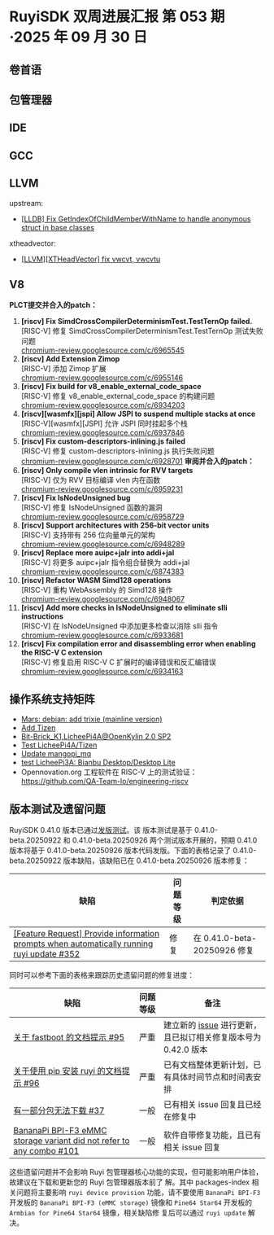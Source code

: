 # RuyiSDK 双周进展汇报  第 053 期·2025 年 09 月 30 日

## 卷首语

## 包管理器

## IDE

## GCC

## LLVM

upstream:
- [[LLDB] Fix GetIndexOfChildMemberWithName to handle anonymous struct in base classes](https://github.com/llvm/llvm-project/pull/158256)

xtheadvector:
- [[LLVM][XTHeadVector] fix vwcvt, vwcvtu](https://github.com/ruyisdk/llvm-project/pull/163)

## V8
**PLCT提交并合入的patch：**
1. **[riscv] Fix SimdCrossCompilerDeterminismTest.TestTernOp failed.**  
   [RISC-V] 修复 SimdCrossCompilerDeterminismTest.TestTernOp 测试失败问题  
   [chromium-review.googlesource.com/c/6965545](https://chromium-review.googlesource.com/c/6965545)
2. **[riscv] Add Extension Zimop**  
   [RISC-V] 添加 Zimop 扩展  
   [chromium-review.googlesource.com/c/6955146](https://chromium-review.googlesource.com/c/6955146)
3. **[riscv] Fix build for v8_enable_external_code_space**  
   [RISC-V] 修复 v8_enable_external_code_space 的构建问题  
   [chromium-review.googlesource.com/c/6934203](https://chromium-review.googlesource.com/c/6934203)
4. **[riscv][wasmfx][jspi] Allow JSPI to suspend multiple stacks at once**  
   [RISC-V][wasmfx][JSPI] 允许 JSPI 同时挂起多个栈  
   [chromium-review.googlesource.com/c/6937846](https://chromium-review.googlesource.com/c/6937846)
5. **[riscv] Fix custom-descriptors-inlining.js failed**  
   [RISC-V] 修复 custom-descriptors-inlining.js 执行失败问题  
   [chromium-review.googlesource.com/c/6928701](https://chromium-review.googlesource.com/c/6928701)
**审阅并合入的patch：**
1. **[riscv] Only compile vlen intrinsic for RVV targets**  
   [RISC-V] 仅为 RVV 目标编译 vlen 内在函数  
   [chromium-review.googlesource.com/c/6959231](https://chromium-review.googlesource.com/c/6959231)
2. **[riscv] Fix IsNodeUnsigned bug**  
   [RISC-V] 修复 IsNodeUnsigned 函数的漏洞  
   [chromium-review.googlesource.com/c/6958729](https://chromium-review.googlesource.com/c/6958729)
3. **[riscv] Support architectures with 256-bit vector units**  
   [RISC-V] 支持带有 256 位向量单元的架构  
   [chromium-review.googlesource.com/c/6948289](https://chromium-review.googlesource.com/c/6948289)
4. **[riscv] Replace more auipc+jalr into addi+jal**  
   [RISC-V] 将更多 auipc+jalr 指令组合替换为 addi+jal  
   [chromium-review.googlesource.com/c/6874383](https://chromium-review.googlesource.com/c/6874383)
5. **[riscv] Refactor WASM Simd128 operations**  
   [RISC-V] 重构 WebAssembly 的 Simd128 操作  
   [chromium-review.googlesource.com/c/6948067](https://chromium-review.googlesource.com/c/6948067)
6. **[riscv] Add more checks in IsNodeUnsigned to eliminate slli instructions**  
   [RISC-V] 在 IsNodeUnsigned 中添加更多检查以消除 slli 指令  
   [chromium-review.googlesource.com/c/6933681](https://chromium-review.googlesource.com/c/6933681)
7. **[riscv] Fix compilation error and disassembling error when enabling the RISC-V C extension**  
   [RISC-V] 修复启用 RISC-V C 扩展时的编译错误和反汇编错误  
   [chromium-review.googlesource.com/c/6934163](https://chromium-review.googlesource.com/c/6934163)

## 操作系统支持矩阵

- [Mars: debian: add trixie (mainline version)](https://github.com/ruyisdk/support-matrix/pull/367)
- [Add Tizen](https://github.com/ruyisdk/support-matrix/pull/368)
- [Bit-Brick_K1,LicheePi4A@OpenKylin 2.0 SP2](https://github.com/ruyisdk/support-matrix/pull/369)
- [Test LicheePi4A/Tizen](https://github.com/ruyisdk/support-matrix/pull/370)
- [Update mangopi_mq](https://github.com/ruyisdk/support-matrix/pull/371)
- [test LicheePi3A: Bianbu Desktop/Desktop Lite](https://github.com/ruyisdk/support-matrix/pull/372)
- Opennovation.org 工程软件在 RISC-V 上的测试验证：https://github.com/QA-Team-lo/engineering-riscv

## 版本测试及遗留问题

RuyiSDK 0.41.0 版本已通过[发版测试](https://gitee.com/yunxiangluo/ruyisdk-test/blob/master/20250922/README.md)。该
版本测试是基于 0.41.0-beta.20250922 和 0.41.0-beta.20250926 两个测试版本开展的，预期 0.41.0 版本将基于
 0.41.0-beta.20250926 版本代码发版。下面的表格记录了 0.41.0-beta.20250922 版本缺陷，该缺陷已在 0.41.0-beta.20250926
版本修复：

| 缺陷      | 问题等级 |判定依据 |
| ----------- | ----------- | --- |
| [[Feature Request] Provide information prompts when automatically running ruyi update #352](https://github.com/ruyisdk/ruyi/issues/352) | 修复 | 在 0.41.0-beta-20250926 修复 |

同时可以参考下面的表格来跟踪历史遗留问题的修复进度：

| 缺陷      | 问题等级 | 备注 |
| ----------- | ----------- | --- |
| [关于 fastboot 的文档提示 #95](https://github.com/ruyisdk/docs/issues/95)   | 严重 | 建立新的 [issue](https://github.com/ruyisdk/ruyisdk/issues/52) 进行更新，且已拟订相关修复版本号为 0.42.0 版本  |
| [关于使用 pip 安装 ruyi 的文档提示 #96](https://github.com/ruyisdk/docs/issues/96)   | 严重 | 已有文档整体更新计划，已有具体时间节点和时间表安排  |
| [有一部分包无法下载 #37](https://github.com/ruyisdk/packages-index/issues/37)     | 一般 | 已有相关 issue 回复且已经在修复中 |
| [BananaPi BPI-F3 eMMC storage variant did not refer to any combo #101](https://github.com/ruyisdk/packages-index/issues/101)     | 一般 | 软件自带修复功能，且已有相关 issue 回复 |

这些遗留问题并不会影响 Ruyi 包管理器核心功能的实现，但可能影响用户体验，故建议在下载和更新您的 Ruyi 包管理器版本前了
解。其中 packages-index 相关问题将主要影响 ``ruyi device provision`` 功能，请不要使用 ``BananaPi BPI-F3`` 开发板的
 ``BananaPi BPI-F3 (eMMC storage)`` 镜像和 ``Pine64 Star64`` 开发板的 ``Armbian for Pine64 Star64`` 镜像，相关缺陷修
复后可以通过 ``ruyi update`` 解决。
